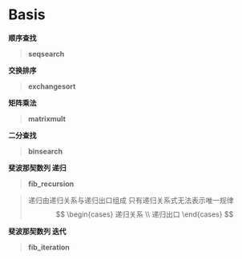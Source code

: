 # Basis

**顺序查找**

> **seqsearch**

**交换排序**

> **exchangesort**

**矩阵乘法**

> **matrixmult**

**二分查找**

> **binsearch**

**斐波那契数列 递归**

> **fib_recursion**

>递归由递归关系与递归出口组成
>只有递归关系式无法表示唯一规律
>$$
>\begin{cases} 递归关系 \\ 递归出口 \end{cases}
>$$

**斐波那契数列 迭代**

> **fib_iteration**